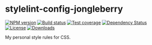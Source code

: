 
# stylelint-config-jongleberry

[![NPM version][npm-image]][npm-url]
[![Build status][travis-image]][travis-url]
[![Test coverage][codecov-image]][codecov-url]
[![Dependency Status][david-image]][david-url]
[![License][license-image]][license-url]
[![Downloads][downloads-image]][downloads-url]

My personal style rules for CSS.

[npm-image]: https://img.shields.io/npm/v/stylelint-config-jongleberry.svg?style=flat-square
[npm-url]: https://npmjs.org/package/stylelint-config-jongleberry
[travis-image]: https://img.shields.io/travis/jonathanong/stylelint-config-jongleberry.svg?style=flat-square
[travis-url]: https://travis-ci.org/jonathanong/stylelint-config-jongleberry
[codecov-image]: https://img.shields.io/codecov/c/github/jonathanong/stylelint-config-jongleberry/master.svg?style=flat-square
[codecov-url]: https://codecov.io/github/jonathanong/stylelint-config-jongleberry
[david-image]: http://img.shields.io/david/jonathanong/stylelint-config-jongleberry.svg?style=flat-square
[david-url]: https://david-dm.org/jonathanong/stylelint-config-jongleberry
[license-image]: http://img.shields.io/npm/l/stylelint-config-jongleberry.svg?style=flat-square
[license-url]: LICENSE
[downloads-image]: http://img.shields.io/npm/dm/stylelint-config-jongleberry.svg?style=flat-square
[downloads-url]: https://npmjs.org/package/stylelint-config-jongleberry
